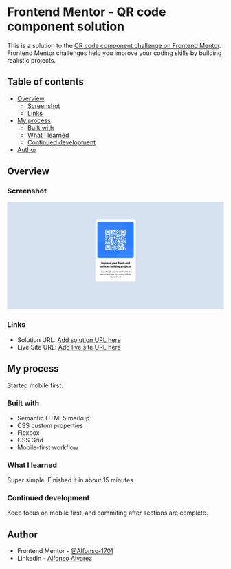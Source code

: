 # Frontend Mentor - QR code component solution

This is a solution to the [QR code component challenge on Frontend Mentor](https://www.frontendmentor.io/challenges/qr-code-component-iux_sIO_H). Frontend Mentor challenges help you improve your coding skills by building realistic projects. 

## Table of contents

- [Overview](#overview)
  - [Screenshot](#screenshot)
  - [Links](#links)
- [My process](#my-process)
  - [Built with](#built-with)
  - [What I learned](#what-i-learned)
  - [Continued development](#continued-development)
- [Author](#author)

## Overview

### Screenshot

![Screenshot](screenshot-QR.png)

### Links

- Solution URL: [Add solution URL here](https://your-solution-url.com)
- Live Site URL: [Add live site URL here](https://your-live-site-url.com)

## My process

Started mobile first. 

### Built with

- Semantic HTML5 markup
- CSS custom properties
- Flexbox
- CSS Grid
- Mobile-first workflow

### What I learned

Super simple. Finished it in about 15 minutes

### Continued development

Keep focus on mobile first, and commiting after sections are complete.


## Author

- Frontend Mentor - [@Alfonso-1701](https://www.frontendmentor.io/profile/Alfonso-1701)
- LinkedIn - [Alfonso Alvarez](https://www.linkedin.com/in/alfonso-alvarez-4223b628b/)

